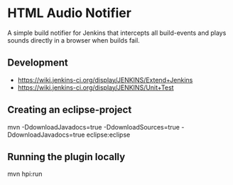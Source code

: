HTML Audio Notifier
====================

A simple build notifier for Jenkins that intercepts all build-events and plays sounds directly in a browser
when builds fail.

Development
-----------
* https://wiki.jenkins-ci.org/display/JENKINS/Extend+Jenkins
* https://wiki.jenkins-ci.org/display/JENKINS/Unit+Test

Creating an eclipse-project
---------------------------
mvn -DdownloadJavadocs=true -DdownloadSources=true -DdownloadJavadocs=true eclipse:eclipse

Running the plugin locally
--------------------------
mvn hpi:run
